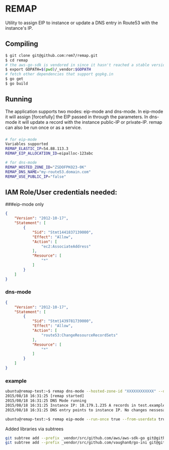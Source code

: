 # REMAP

Utility to assign EIP to instance or update a DNS entry in Route53 with the instance's IP.

## Compiling

```bash
$ git clone git@github.com:rem7/remap.git
$ cd remap
# the aws-go-sdk is vendored in since it hasn't reached a stable version
$ export GOPATH=$(pwd)/_vendor:$GOPATH 
# fetch other dependencies that support gopkg.in 
$ go get
$ go build
```

## Running

The application supports two modes: eip-mode and dns-mode. In eip-mode it will assign [forcefully] the EIP passed in through the parameters. In dns-mode it will update a record with the instance public-IP or private-IP. remap can also be run once or as a service. 

###
```bash
# for eip-mode
Variables supported
REMAP_ELASTIC_IP=54.88.113.3
REMAP_EIP_ALLOCATION_ID=eipalloc-123abc

# for dns-mode
REMAP_HOSTED_ZONE_ID="ZSDOFPKO23-0K"
REMAP_DNS_NAME="my-route53.domain.com"
REMAP_USE_PUBLIC_IP="false"
```

## IAM Role/User credentials needed:
###eip-mode only
```json
{
    "Version": "2012-10-17",
    "Statement": [
        {
            "Sid": "Stmt1441837139000",
            "Effect": "Allow",
            "Action": [
                "ec2:AssociateAddress"
            ],
            "Resource": [
                "*"
            ]
        }
    ]
}
```

### dns-mode
```json
{
    "Version": "2012-10-17",
    "Statement": [
        {
            "Sid": "Stmt1439781739000",
            "Effect": "Allow",
            "Action": [
                "route53:ChangeResourceRecordSets"
            ],
            "Resource": [
                "*"
            ]
        }
    ]
}
```

### example

```bash
ubuntu@remap-test:~$ remap dns-mode --hosted-zone-id "XXXXXXXXXXXX" --dns-name "test.example.com" --run-once "true" --from-userdata "false"
2015/08/18 16:31:25 [remap started]
2015/08/18 16:31:25 DNS Mode running
2015/08/18 16:31:25 Instance IP: 10.179.1.235 A records in test.example.com [10.179.1.235]
2015/08/18 16:31:25 DNS entry points to instance IP. No changes nessesary
```

```bash
ubuntu@remap-test:~$ remap eip-mode --run-once true --from-userdata true
```


Added libraries via subtrees
```bash
git subtree add --prefix _vendor/src/github.com/aws/aws-sdk-go git@github.com:aws/aws-sdk-go.git master --squash
git subtree add --prefix _vendor/src/github.com/vaughan0/go-ini git@github.com:vaughan0/go-ini.git master --squash
```

